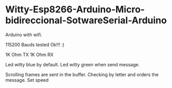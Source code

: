 # Witty-Esp8266-Arduino-Micro-bidireccional-SotwareSerial-Arduino
Arduino with wifi.

115200 Bauds tested Ok!!! :)

1K Ohm TX
1K Ohm RX

Led witty blue by default.
Led witty green when send message.

Scrolling frames are sent in the buffer.
Checking by letter and orders the message.
Set speed
